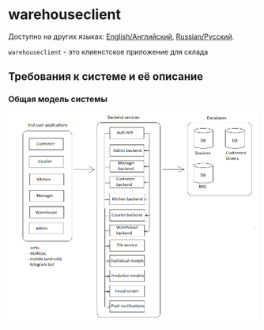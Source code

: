 # warehouseclient

Доступно на других языках: [English/Английский](warehouseclient.md), [Russian/Русский](warehouseclient.ru.md). 

`warehouseclient` - это клиенстcкое приложение для склада 

## Требования к системе и её описание 

### Общая модель системы 

![system_overall](../img/system_overall.png)
